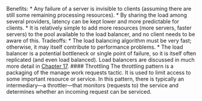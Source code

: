 Benefits: *  Any failure of a server is invisible to clients (assuming there are still some remaining processing resources). *  By sharing the load among several providers, latency can be kept lower and more predictable for clients. *  It is relatively simple to add more resources (more servers, faster servers) to the pool available to the load balancer, and no client needs to be aware of this. Tradeoffs: *  The load balancing algorithm must be very fast; otherwise, it may itself contribute to performance problems. *  The load balancer is a potential bottleneck or single point of failure, so it is itself often replicated (and even load balanced). Load balancers are discussed in much more detail in [Chapter 17](ch17.xhtml#ch17). #### Throttling The throttling pattern is a packaging of the manage work requests tactic. It is used to limit access to some important resource or service. In this pattern, there is typically an intermediary—a throttler—that monitors (requests to) the service and determines whether an incoming request can be serviced.